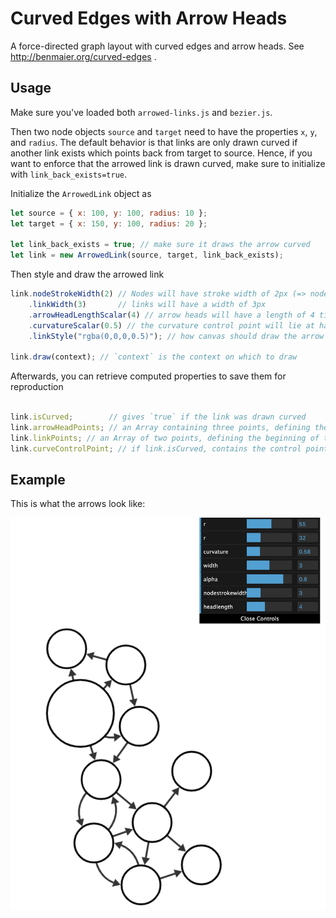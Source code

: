 # Curved Edges with Arrow Heads

A force-directed graph layout with curved edges and arrow heads. See http://benmaier.org/curved-edges .

## Usage

Make sure you've loaded both `arrowed-links.js` and `bezier.js`.

Then two node objects `source` and `target` need to have the properties `x`, `y`, and `radius`. The default behavior is that links are only drawn curved if another link exists which points back from target to source. Hence, if you want to enforce that the arrowed link is drawn curved, make sure to initialize with `link_back_exists=true`.

Initialize the `ArrowedLink` object as

```js
let source = { x: 100, y: 100, radius: 10 };
let target = { x: 150, y: 100, radius: 20 };

let link_back_exists = true; // make sure it draws the arrow curved
let link = new ArrowedLink(source, target, link_back_exists);
```

Then style and draw the arrowed link

```js
link.nodeStrokeWidth(2) // Nodes will have stroke width of 2px (=> node radius will be incremented by 1px)
    .linkWidth(3)       // links will have a width of 3px
    .arrowHeadLengthScalar(4) // arrow heads will have a length of 4 times the link width
    .curvatureScalar(0.5) // the curvature control point will lie at half distance of the uncurved link in normal direction to the uncurved link
    .linkStyle("rgba(0,0,0,0.5)"); // how canvas should draw the arrow (black but half transparent)

link.draw(context); // `context` is the context on which to draw
```

Afterwards, you can retrieve computed properties to save them for reproduction

```js

link.isCurved;        // gives `true` if the link was drawn curved
link.arrowHeadPoints; // an Array containing three points, defining the arrow head polygon (each an object with `x` and `y` property
link.linkPoints; // an Array of two points, defining the beginning of the link and the beginning of the arrow head
link.curveControlPoint; // if link.isCurved, contains the control point of the curved arrow tail, otherwise null
```

## Example

This is what the arrows look like:

![arrow example](https://github.com/benmaier/curved-edges/raw/master/example.png)

